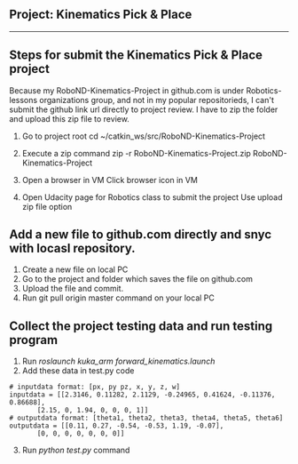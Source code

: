 ## Project: Kinematics Pick & Place

---

## Steps for submit the Kinematics Pick & Place project 

  Because my RoboND-Kinematics-Project in github.com is under Robotics-lessons organizations group,
and not in my popular repositorieds, I can't submit the github link url directly to project review.
I have to zip the folder and upload this zip file to review.

 1. Go to project root
   cd  ~/catkin_ws/src/RoboND-Kinematics-Project

 2. Execute a zip command
   zip -r RoboND-Kinematics-Project.zip RoboND-Kinematics-Project

 3. Open a browser in VM
   Click browser icon in VM

 4. Open Udacity page for Robotics class to submit the project
   Use upload zip file option 

## Add a new file to github.com directly and snyc with locasl repository.
 1. Create a new file on local PC
 2. Go to the project and folder which saves the file on github.com
 3. Upload the file and commit.
 4. Run git pull origin master command on your local PC

## Collect the project testing data and run testing program
 1. Run _roslaunch kuka_arm forward_kinematics.launch_
 2. Add these data in test.py code
 ```
 # inputdata format: [px, py pz, x, y, z, w]
 inputdata = [[2.3146, 0.11282, 2.1129, -0.24965, 0.41624, -0.11376, 0.86688],
        [2.15, 0, 1.94, 0, 0, 0, 1]]
 # outputdata format: [theta1, theta2, theta3, theta4, theta5, theta6]
 outputdata = [[0.11, 0.27, -0.54, -0.53, 1.19, -0.07],
        [0, 0, 0, 0, 0, 0, 0]]

 ```
 3. Run _python test.py_ command


